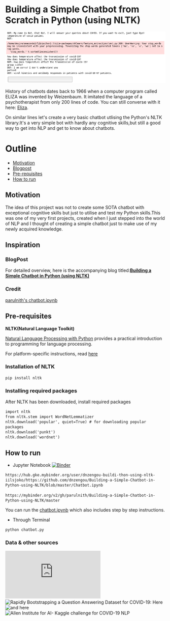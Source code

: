 # Building a Simple Chatbot from Scratch in Python (using NLTK)

<!--![Alt text](https://cdn-images-1.medium.com/max/800/1*pPcVfZ7i-gLMabUol3zezA.gif)-->
![Alt text](Screenshot_Chat-with-CovidQA.png)

History of chatbots dates back to 1966 when a computer program called ELIZA was invented by Weizenbaum. It imitated the language of a psychotherapist from only 200 lines of code. You can still converse with it here: [Eliza](http://psych.fullerton.edu/mbirnbaum/psych101/Eliza.htm?utm_source=ubisend.com&utm_medium=blog-link&utm_campaign=ubisend). 

On similar lines let's create a very basic chatbot utlising the Python's NLTK library.It's a very simple bot with hardly any cognitive skills,but still a good way to get into NLP and get to know about chatbots.


# Outline
* [Motivation](#motivation)
* [Blogpost](#blogpost)
* [Pre-requisites](#pre-requisites)
* [How to run](#how-to-run)


## Motivation
The idea of this project was not to create some SOTA chatbot with exceptional cognitive skills but just to utilise and test my Python skills.This was one of my very first projects, created  when I just stepped into the world of NLP and I thought of creating a simple chatbot just to make use of my newly acquired knowledge.


## Inspiration

### BlogPost
For detailed overview, here is the accompanying blog titled:**[Building a Simple Chatbot in Python (using NLTK)](https://medium.com/analytics-vidhya/building-a-simple-chatbot-in-python-using-nltk-7c8c8215ac6e)**

### Credit
[parulnith's chatbot.ipynb](https://github.com/parulnith/Building-a-Simple-Chatbot-in-Python-using-NLTK/blob/master/Chatbot.ipynb) 



## Pre-requisites
**NLTK(Natural Language Toolkit)**

[Natural Language Processing with Python](http://www.nltk.org/book/) provides a practical introduction to programming for language processing.

For platform-specific instructions, read [here](https://www.nltk.org/install.html)

### Installation of NLTK
```
pip install nltk
```
### Installing required packages
After NLTK has been downloaded, install required packages
```
import nltk
from nltk.stem import WordNetLemmatizer
nltk.download('popular', quiet=True) # for downloading popular packages
nltk.download('punkt') 
nltk.download('wordnet') 
```

## How to run
* Jupyter Notebook [![Binder](https://mybinder.org/badge_logo.svg)](https://mybinder.org/v2/gh/dnzengou/Building-a-Simple-Chatbot-in-Python-using-NLTK/master?urlpath=https%3A%2F%2Fgithub.com%2Fdnzengou%2FBuilding-a-Simple-Chatbot-in-Python-using-NLTK%2Fblob%2Fmaster%2FChatbot.ipynb)
```
https://hub.gke.mybinder.org/user/dnzengou-buildi-thon-using-nltk-iilsjoko/https://github.com/dnzengou/Building-a-Simple-Chatbot-in-Python-using-NLTK/blob/master/Chatbot.ipynb

https://mybinder.org/v2/gh/parulnith/Building-a-Simple-Chatbot-in-Python-using-NLTK/master 
```

You can run the [chatbot.ipynb](https://github.com/dnzengou/Building-a-Simple-Chatbot-in-Python-using-NLTK/blob/master/Chatbot.ipynb) which also includes step by step instructions.
* Through Terminal
```
python chatbot.py
```

### Data & other sources
![CovidQA on CORD-19](https://raw.githubusercontent.com/castorini/pygaggle/master/data/kaggle-lit-review-0.1.json) <br>
![Rapidly Bootstrapping a Question Answering Dataset for COVID-19: Here](https://cord-19.apps.allenai.org/?q=dataset&o=0&sz=10) </br>
![and here](https://www.semanticscholar.org/paper/Rapidly-Bootstrapping-a-Question-Answering-Dataset-Tang-Nogueira/0f995b05821b58b02e914422b56fba615d0e8d7f) <br>
![Allen Institute for AI- Kaggle challenge for COVID-19 NLP](https://www.kaggle.com/allen-institute-for-ai/CORD-19-research-challenge) </br>
